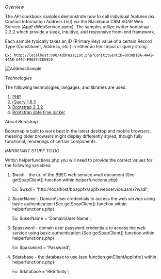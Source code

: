 *Overview*

The API cookbook samples demonstrate how to call individual features (ex: Contact Information Address List) via the Blackbaud CRM SOAP Web Service (AppFxWebService.asmx).  The samples utilize twitter bootstrap 2.3.2 which provide a sleek, intuitive, and responsive front-end framework. 

Each sample typically takes an ID (Primary Key) value of a certain Record Type (Constituent, Address, etc.) in either an html input or query string.

	Ex: http://localhost:800/AddressList.php?ConstituentID=0030D1BA-4A49-44AB-A44C-F9E294CDE8C0

![AddressSample](http://blackbaud-community.github.io/Blackbaud-CRM/images/CookbookAddressList.png)

*Technologies*

The following technologies, langages, and libraries are used:

1. [PHP](http://www.php.net/)
2. [jQuery 1.8.3](http://jquery.com/)
3. [Bootstrap 2.3.2](http://getbootstrap.com/2.3.2/)
4. [Bootstrap date time picker](http://tarruda.github.io/bootstrap-datetimepicker/)

*About Bootstrap*

Bootstrap is built to work best in the latest desktop and mobile browsers, meaning older browsers might display differently styled, though fully functional, renderings of certain components.

*IMPORTANT STUFF TO DO*

Within helperfunctions.php you will need to provide the correct values for the following variables:

1. $wsdl - the url of the BBEC web service wsdl document (See getSoapClient() function within helperfunctions.php)

	Ex:  $wsdl = 'http://localhost/bbappfx/appfxwebservice.asmx?wsdl';

2. $userName - Domain\User credentials to access the web service using basic authentication (See getSoapClient() function within helperfunctions.php)

	Ex: $userName = 'Domain\User Name';

3. $password - domain user password credentials to access the web service using basic authentication (See getSoapClient() function within helperfunctions.php)
	
	Ex:  $password = 'Password';

4. $database - the database to use  (see function getClientAppInfo() within helperfunctions.php)
	
	Ex:  $database = 'BBInfinity';

